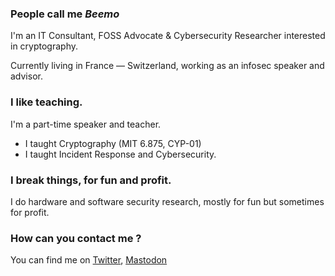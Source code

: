 ### People call me *Beemo*

I'm an IT Consultant, FOSS Advocate & Cybersecurity Researcher interested in cryptography.

Currently living in France — Switzerland, working as an infosec speaker and advisor.

### I like teaching.

I'm a part-time speaker and teacher.

- I taught Cryptography (MIT 6.875, CYP-01)
- I taught Incident Response and Cybersecurity.

### I break things, for fun and profit.

I do hardware and software security research, mostly for fun but sometimes for profit.

### How can you contact me ?

You can find me on [Twitter](https://twitter.com/nflatrea), [Mastodon](https://infosec.exchange/@nflatrea)
